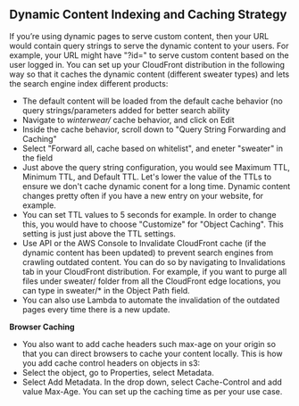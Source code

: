 ## Dynamic Content Indexing and Caching Strategy 

If you’re using dynamic pages to serve custom content, then your URL would contain query strings to serve the dynamic content to your users. For example, your URL might have "?id=" to serve custom content based on the user logged in. You can set up your CloudFront distribution in the following way so that it caches the dynamic content (different sweater types) and lets the search engine index different products:

-	The default content will be loaded from the default cache behavior (no query strings/parameters added for better search ability 
-	Navigate to *winterwear/* cache behavior, and click on Edit 
-	Inside the cache behavior, scroll down to "Query String Forwarding and Caching"
- Select "Forward all, cache based on whitelist", and eneter "sweater" in the field 
- Just above the query string configuration, you would see Maximum TTL, Minimum TTL, and Default TTL. Let's lower the value of the TTLs to ensure we don't cache dynamic conent for a long time. Dynamic content changes pretty often if you have a new entry on your website, for example. 
- You can set TTL values to 5 seconds for example. In order to change this, you would have to choose "Customize" for "Object Caching". This setting is just just above the TTL settings. 
- Use API or the AWS Console to Invalidate CloudFront cache (if the dynamic content has been updated) to prevent search engines from crawling outdated content. You can do so by navigating to Invalidations tab in your CloudFront distribution. For example, if you want to purge all files under sweater/ folder from all the CloudFront edge locations, you can type in sweater/* in the Object Path field. 
- You can also use Lambda to automate the invalidation of the outdated pages every time there is a new update. 

**Browser Caching**

-	You also want to add cache headers such max-age on your origin so that you can direct browsers to cache your content locally. This is how you add cache control headers on objects in s3:
-	Select the object, go to Properties, select Metadata. 
-	Select Add Metadata. In the drop down, select Cache-Control and add value Max-Age. You can set up the caching time as per your use case.

